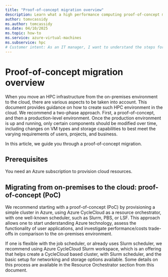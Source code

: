 ```yaml
---
title: "Proof-of-concept migration overview"
description: Learn what a high performance computing proof-of-concept migration entails.
author: tomvcassidy
ms.author: tomcassidy
ms.date: 04/10/2025
ms.topic: how-to
ms.service: azure-virtual-machines
ms.subservice: hpc
# Customer intent: As an IT manager, I want to understand the steps for conducting a proof-of-concept migration of my HPC infrastructure to the cloud, so that I can evaluate its benefits and performance before transitioning to a full production environment.
---
```


# Proof-of-concept migration overview

When you move an HPC infrastructure from the on-premises environment to the cloud, there are various aspects to be taken into account. This document provides guidance on how to create such HPC environment in the cloud. We recommend
a two-phase approach. First, a proof-of-concept, and then a production-level environment. Once the production environment is up and running, only certain components should be modified over time, including changes on VM types and storage capabilities to best meet the varying requirements of users, projects, and business.

In this article, we guide you through a proof-of-concept migration.

## Prerequisites

You need an Azure subscription to provision cloud resources.

## Migrating from on-premises to the cloud: proof-of-concept (PoC)

We recommend starting with a proof-of-concept (PoC) by provisioning a simple cluster in Azure, using Azure CycleCloud as a resource orchestrator, with one well-known scheduler, such as Slurm, PBS, or LSF. This approach allows one to start understanding Azure technology, assess the functionality of user applications, and investigate performance/costs trade-offs in comparison to the on-premises environment.

If one is flexible with the job scheduler, or already uses Slurm scheduler, we recommend using Azure CycleCloud Slurm workspace, which is an offering that helps create a CycleCloud based cluster, with Slurm scheduler, and the basic setup for networking and storage options available. Some details on this process are available in the Resource Orchestrator section from this document.
